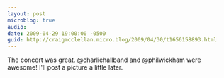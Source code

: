 ```yaml
---
layout: post
microblog: true
audio: 
date: 2009-04-29 19:00:00 -0500
guid: http://craigmcclellan.micro.blog/2009/04/30/t1656158893.html
---
```

The concert was great.  @charliehallband and @philwickham were awesome!  I'll post a picture a little later.
